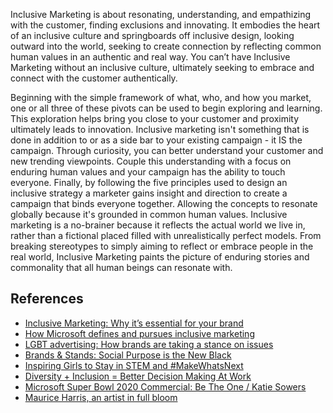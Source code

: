 Inclusive Marketing is about resonating, understanding, and empathizing with the customer, finding exclusions and innovating. It embodies the heart of an inclusive culture and springboards off inclusive design, looking outward into the world, seeking to create connection by reflecting common human values in an authentic and real way. You can’t have Inclusive Marketing without an inclusive culture, ultimately seeking to embrace and connect with the customer authentically.

Beginning with the simple framework of what, who, and how you market, one or all three of these pivots can be used to begin exploring and learning. This exploration helps bring you close to your customer and proximity ultimately leads to innovation. Inclusive marketing isn't something that is done in addition to or as a side bar to your existing campaign - it IS the campaign. Through curiosity, you can better understand your customer and new trending viewpoints. Couple this understanding with a focus on enduring human values and your campaign has the ability to touch everyone. Finally, by following the five principles used to design an inclusive strategy a marketer gains insight and direction to create a campaign that binds everyone together. Allowing the concepts to resonate globally because it's grounded in common human values. Inclusive marketing is a no-brainer because it reflects the actual world we live in, rather than a fictional placed filled with unrealistically perfect models. From breaking stereotypes to simply aiming to reflect or embrace people in the real world, Inclusive Marketing paints the picture of enduring stories and commonality that all human beings can resonate with.

## References

- [Inclusive Marketing: Why it’s essential for your brand](https://about.ads.microsoft.com/blog/post/january-2020/inclusive-marketing-why-its-essential-for-your-brand)
- [How Microsoft defines and pursues inclusive marketing](https://www.warc.com/content/paywall/article/event-reports/how-microsoft-defines-and-pursues-inclusive-marketing/129014)
- [LGBT advertising: How brands are taking a stance on issues](https://www.thinkwithgoogle.com/future-of-marketing/management-and-culture/diversity-and-inclusion/lgbt-advertising-brands-taking-stance-on-issues/)
- [Brands & Stands: Social Purpose is the New Black](https://engageforgood.com/guides/statistics-every-cause-marketer-should-know/ ) 
- [Inspiring Girls to Stay in STEM and #MakeWhatsNext](https://blogs.microsoft.com/on-the-issues/2017/03/07/inspiring-girls-stay-stem-makewhatsnext/)
- [Diversity + Inclusion = Better Decision Making At Work](https://www.forbes.com/sites/eriklarson/2017/09/21/new-research-diversity-inclusion-better-decision-making-at-work/#8f41d994cbfa)
- [Microsoft Super Bowl 2020 Commercial: Be The One / Katie Sowers](https://www.youtube.com/watch?v=_xPn4DXIj5w)
- [Maurice Harris, an artist in full bloom](https://www.youtube.com/watch?v=W6Dp6dzfH2Y)
